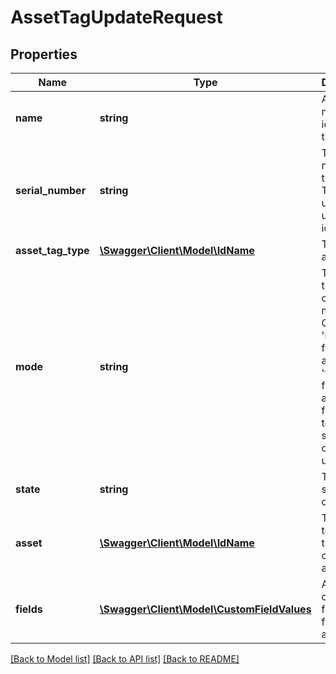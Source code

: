 # AssetTagUpdateRequest

## Properties
Name | Type | Description | Notes
------------ | ------------- | ------------- | -------------
**name** | **string** | A friendly name to identify this tag | [optional] 
**serial_number** | **string** | The serial number of the Asset Tag that is used to uniquely identify it. | [optional] 
**asset_tag_type** | [**\Swagger\Client\Model\IdName**](IdName.md) | The type of asset tag | [optional] 
**mode** | **string** | The asset tag operation mode. Options are &#39;movable&#39; for movable assets, &#39;fixed&#39; for fixed assets and &#39;stock&#39; for temporary stock control uses. | [optional] 
**state** | **string** | The current state of the object | [optional] 
**asset** | [**\Swagger\Client\Model\IdName**](IdName.md) | The asset to which this tag is currently assigned | [optional] 
**fields** | [**\Swagger\Client\Model\CustomFieldValues**](CustomFieldValues.md) | A number of custom field values for this assettag. | [optional] 

[[Back to Model list]](../README.md#documentation-for-models) [[Back to API list]](../README.md#documentation-for-api-endpoints) [[Back to README]](../README.md)


